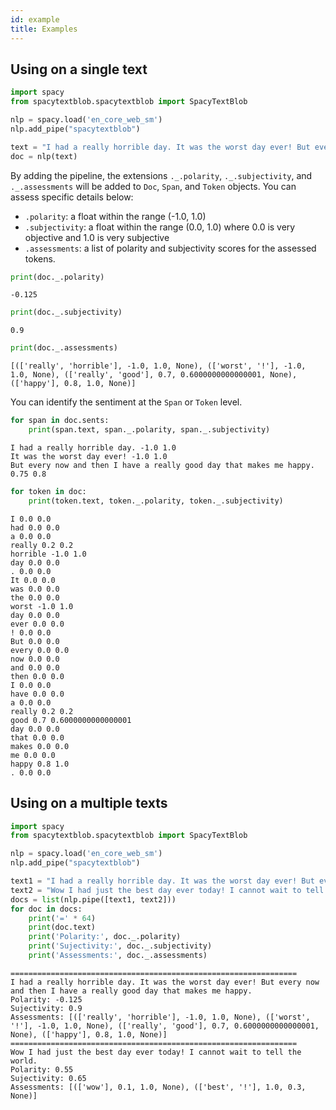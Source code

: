 ```yaml
---
id: example
title: Examples
---
```

## Using on a single text


```python
import spacy
from spacytextblob.spacytextblob import SpacyTextBlob

nlp = spacy.load('en_core_web_sm')
nlp.add_pipe("spacytextblob")

text = "I had a really horrible day. It was the worst day ever! But every now and then I have a really good day that makes me happy."
doc = nlp(text)
```

By adding the pipeline, the extensions  `._.polarity`, `._.subjectivity`, and `._.assessments` will be added to `Doc`, `Span`, and `Token` objects.  You can assess specific details below:
- `.polarity`: a float within the range (-1.0, 1.0)
- `.subjectivity`: a float within the range (0.0, 1.0) where 0.0 is very objective and 1.0 is very subjective
- `.assessments`: a list of polarity and subjectivity scores for the assessed tokens.


```python
print(doc._.polarity)
```

    -0.125
    


```python
print(doc._.subjectivity)
```

    0.9
    


```python
print(doc._.assessments)
```

    [(['really', 'horrible'], -1.0, 1.0, None), (['worst', '!'], -1.0, 1.0, None), (['really', 'good'], 0.7, 0.6000000000000001, None), (['happy'], 0.8, 1.0, None)]
    

You can identify the sentiment at the `Span` or `Token` level.


```python
for span in doc.sents:
    print(span.text, span._.polarity, span._.subjectivity)
```

    I had a really horrible day. -1.0 1.0
    It was the worst day ever! -1.0 1.0
    But every now and then I have a really good day that makes me happy. 0.75 0.8
    


```python
for token in doc:
    print(token.text, token._.polarity, token._.subjectivity)
```

    I 0.0 0.0
    had 0.0 0.0
    a 0.0 0.0
    really 0.2 0.2
    horrible -1.0 1.0
    day 0.0 0.0
    . 0.0 0.0
    It 0.0 0.0
    was 0.0 0.0
    the 0.0 0.0
    worst -1.0 1.0
    day 0.0 0.0
    ever 0.0 0.0
    ! 0.0 0.0
    But 0.0 0.0
    every 0.0 0.0
    now 0.0 0.0
    and 0.0 0.0
    then 0.0 0.0
    I 0.0 0.0
    have 0.0 0.0
    a 0.0 0.0
    really 0.2 0.2
    good 0.7 0.6000000000000001
    day 0.0 0.0
    that 0.0 0.0
    makes 0.0 0.0
    me 0.0 0.0
    happy 0.8 1.0
    . 0.0 0.0
    

## Using on a multiple texts


```python
import spacy
from spacytextblob.spacytextblob import SpacyTextBlob

nlp = spacy.load('en_core_web_sm')
nlp.add_pipe("spacytextblob")

text1 = "I had a really horrible day. It was the worst day ever! But every now and then I have a really good day that makes me happy."
text2 = "Wow I had just the best day ever today! I cannot wait to tell the world."
docs = list(nlp.pipe([text1, text2]))
for doc in docs:
    print('=' * 64)
    print(doc.text)
    print('Polarity:', doc._.polarity)
    print('Sujectivity:', doc._.subjectivity)
    print('Assessments:', doc._.assessments)
```

    ================================================================
    I had a really horrible day. It was the worst day ever! But every now and then I have a really good day that makes me happy.
    Polarity: -0.125
    Sujectivity: 0.9
    Assessments: [(['really', 'horrible'], -1.0, 1.0, None), (['worst', '!'], -1.0, 1.0, None), (['really', 'good'], 0.7, 0.6000000000000001, None), (['happy'], 0.8, 1.0, None)]
    ================================================================
    Wow I had just the best day ever today! I cannot wait to tell the world.
    Polarity: 0.55
    Sujectivity: 0.65
    Assessments: [(['wow'], 0.1, 1.0, None), (['best', '!'], 1.0, 0.3, None)]
    

